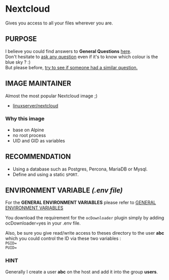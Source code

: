# Nextcloud  
Gives you access to all your files wherever you are.

## PURPOSE
I believe you could find answers to **General Questions** <a href="../../master/README.md" title="" target="_blank">here</a>.  
Don't hesitate to <a href="https://github.com/jodumont/docker/issues/new" title="Ask a question by submitting an issue on github." target="_blank">ask any question</a> even if it's to know which colour is the blue sky ? :)  
But please before, <a href="https://github.com/jodumont/docker/issues?utf8=%E2%9C%93&q=is%3Aissue" title="Please look for a similar question through all the issues before opening a new one." target="_blank">try to see if someone had a similar question.</a>

## IMAGE MAINTAINER
Almost the most popular Nextcloud image ;)  
- <a href="https://hub.docker.com/r/linuxserver/nextcloud/" title="Nextcloud gives you access to all your files wherever you are." target="_blank">linuxserver/nextcloud</a>

### Why this image
- base on Alpine  
- no root process  
- UID and GID as variables  

## RECOMMENDATION
- Using a database such as Postgres, Percona, MariaDB or Mysql.  
- Define and using a static `$PORT`.  

## ENVIRONMENT VARIABLE *(.env file)*
For the **GENERAL ENVIRONMENT VARIABLES** please refer to <a href="../ENV.md" title="GENERAL ENVIRONMENT VARIABLES" target="">GENERAL ENVIRONMENT VARIABLES</a>  

You download the requirement for the `ocDownloader` plugin simply by adding ocDownloader=yes in your .env file.  

Also, be sure you give read/write access to theses directory to the user **abc** which you could control the ID via these two variables :  
`PGID=`  
`PUID=`  

### HINT
Generally I create a user **abc** on the host and add it into the group **users**.  

